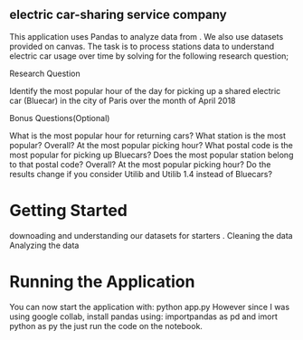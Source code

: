 ## electric car-sharing service company
This application uses Pandas to analyze data from . We also use datasets provided on canvas.
The task is to process stations data to understand electric car usage over time by solving for
the following research question;

Research Question

Identify the most popular hour of the day for picking up a shared electric car (Bluecar) in the
city of Paris over the month of April 2018

Bonus Questions(Optional)

What is the most popular hour for returning cars?
What station is the most popular?
Overall?
At the most popular picking hour?
What postal code is the most popular for picking up Bluecars? Does the most popular station belong to that postal code?
Overall?
At the most popular picking hour?
Do the results change if you consider Utilib and Utilib 1.4 instead of Bluecars? 

# Getting Started
downoading and understanding our datasets for starters .
Cleaning the data
Analyzing the data

# Running the Application
You can now start the application with: python app.py However since I was using google collab,
install pandas using: importpandas as pd and imort python as py the just run the code on the notebook.

